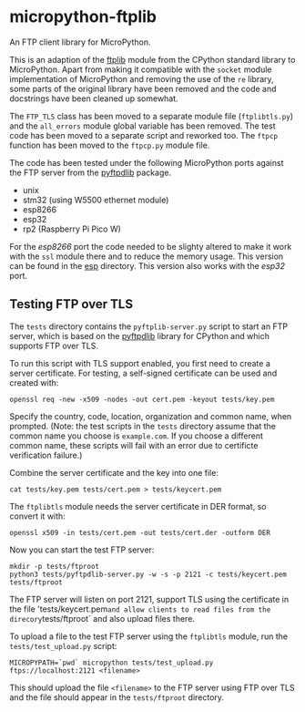 # micropython-ftplib

An FTP client library for MicroPython.

This is an adaption of the [ftplib] module from the CPython standard library to
MicroPython. Apart from making it compatible with the `socket` module
implementation of MicroPython and removing the use of the `re` library, some
parts of the original library have been removed and the code and docstrings
have been cleaned up somewhat.

The `FTP_TLS` class has been moved to a separate module file (`ftplibtls.py`)
and the `all_errors` module global variable has been removed. The test code has
been moved to a separate script and reworked too. The `ftpcp` function has been
moved to the `ftpcp.py` module file.

The code has been tested under the following MicroPython ports against the FTP
server from the [pyftpdlib] package.

* unix
* stm32 (using W5500 ethernet module)
* esp8266
* esp32
* rp2 (Raspberry Pi Pico W)

For the *esp8266* port the code needed to be slighty altered to make it work
with the `ssl` module there and to reduce the memory usage. This version can
be found in the [esp](./esp) directory. This version also works with the
*esp32* port.


## Testing FTP over TLS

The `tests` directory contains the `pyftplib-server.py` script to start an FTP
server, which is based on the [pyftpdlib] library for CPython and which
supports FTP over TLS.

To run this script with TLS support enabled, you first need to create a server
certificate. For testing, a self-signed certificate can be used and created
with:

    openssl req -new -x509 -nodes -out cert.pem -keyout tests/key.pem

Specify the country, code, location, organization and common name, when
prompted. (Note: the test scripts in the `tests` directory assume that the
common name you choose is `example.com`. If you choose a different common name,
these scripts will fail with an error due to certificte verification failure.)

Combine the server certificate and the key into one file:

    cat tests/key.pem tests/cert.pem > tests/keycert.pem

The `ftplibtls` module needs the server certificate in DER format, so convert
it with:

    openssl x509 -in tests/cert.pem -out tests/cert.der -outform DER

Now you can start the test FTP server:

    mkdir -p tests/ftproot
    python3 tests/pyftpdlib-server.py -w -s -p 2121 -c tests/keycert.pem tests/ftproot

The FTP server will listen on port 2121, support TLS using the certificate in the
file 'tests/keycert.pem` and allow clients to read files from the direcory
`tests/ftproot` and also upload files there.

To upload a file to the test FTP server using the `ftplibtls` module, run the
`tests/test_upload.py` script:

    MICROPYPATH=`pwd` micropython tests/test_upload.py ftps://localhost:2121 <filename>

This should upload the file `<filename>` to the FTP server using FTP over TLS
and the file should appear in the `tests/ftproot` directory.


[ftplib]: https://docs.python.org/3/library/ftplib.html
[pyftpdlib]: https://github.com/giampaolo/pyftpdlib/
